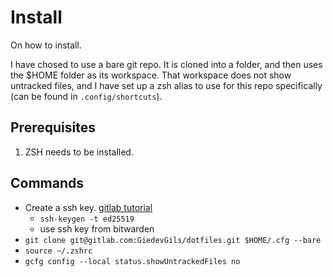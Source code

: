 # Install

On how to install. 

I have chosed to use a bare git repo. It is cloned into a folder, and then uses the $HOME folder as its workspace. That workspace does not show untracked files, and I have set up a zsh alias to use for this repo specifically (can be found in `.config/shortcuts`).

## Prerequisites
1. ZSH needs to be installed.

## Commands
- Create a ssh key. [gitlab tutorial](https://docs.gitlab.com/ee/user/ssh.html)
    - `ssh-keygen -t ed25519`
    - use ssh key from bitwarden
- `git clone git@gitlab.com:GiedevGils/dotfiles.git $HOME/.cfg --bare`
- `source ~/.zshrc`
- `gcfg config --local status.showUntrackedFiles no`

